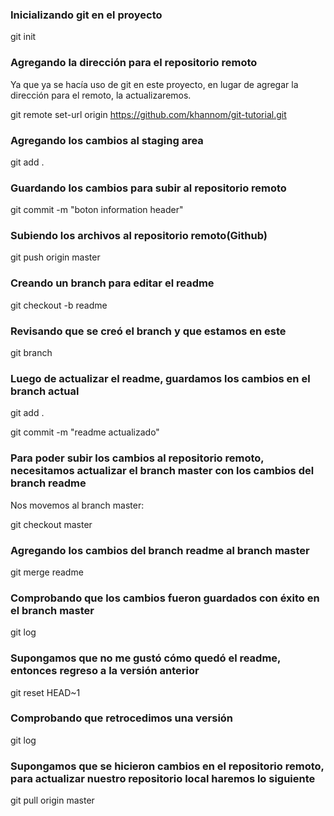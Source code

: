 ### Inicializando git en el proyecto
git init

### Agregando la dirección para el repositorio remoto
Ya que ya se hacía uso de git en este proyecto, en lugar de agregar la dirección para el remoto, la actualizaremos.

git remote set-url origin https://github.com/khannom/git-tutorial.git


### Agregando los cambios al staging area
git add .

### Guardando los cambios para subir al repositorio remoto
git commit -m "boton information header"

### Subiendo los archivos al repositorio remoto(Github)
git push origin master

### Creando un branch para editar el readme
git checkout -b readme

### Revisando que se creó el branch y que estamos en este
git branch

### Luego de actualizar el readme, guardamos los cambios en el branch actual
git add .

git commit -m "readme actualizado"

### Para poder subir los cambios al repositorio remoto, necesitamos actualizar el branch master con los cambios del branch readme
Nos movemos al branch master:

git checkout master

### Agregando los cambios del branch readme al branch master
git merge readme

### Comprobando que los cambios fueron guardados con éxito en el branch master
git log

### Supongamos que no me gustó cómo quedó el readme, entonces regreso a la versión anterior
git reset HEAD~1

### Comprobando que retrocedimos una versión
git log

### Supongamos que se hicieron cambios en el repositorio remoto, para actualizar nuestro repositorio local haremos lo siguiente
git pull origin master

